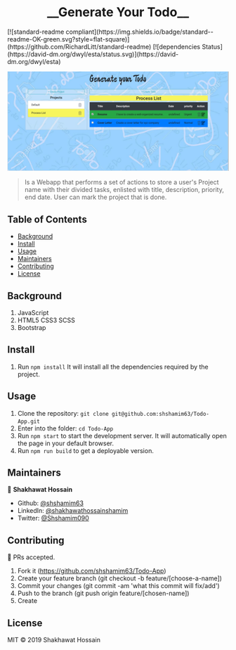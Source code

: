 <h1 align='center'>__Generate Your Todo__</h1>
[![standard-readme compliant](https://img.shields.io/badge/standard--readme-OK-green.svg?style=flat-square)](https://github.com/RichardLitt/standard-readme)
[![dependencies Status](https://david-dm.org/dwyl/esta/status.svg)](https://david-dm.org/dwyl/esta)

![screenshot](src/assets/todo-app.png)

> Is a Webapp that performs a set of actions to store a user&#39;s Project name with their divided tasks, enlisted with title, description, priority, end date. User can mark the project that is done.  

## Table of Contents

- [Background](#background)
- [Install](#install)
- [Usage](#usage)
- [Maintainers](#maintainers)
- [Contributing](#contributing)
- [License](#license)

## Background

1. JavaScript
2. HTML5 CSS3 SCSS
3. Bootstrap

## Install

1. Run `npm install` It will install all the dependencies required by the project.

## Usage

1. Clone the repository: `git clone git@github.com:shshamim63/Todo-App.git`
2. Enter into the folder: `cd Todo-App`
3. Run `npm start` to start the development server. It will automatically open the page in your default browser.
4. Run `npm run build` to get a deployable version.

## Maintainers

👤 **Shakhawat Hossain**

- Github: [@shshamim63](https://github.com/shshamim63)
- LinkedIn: [@shakhawathossainshamim](https://www.linkedin.com/in/shakhawathossainshamim/)
- Twitter: [@Shshamim090](https://twitter.com/Shshamim090)

## Contributing
🤝 PRs accepted. 
1. Fork it (https://github.com/shshamim63/Todo-App)
2. Create your feature branch (git checkout -b feature/[choose-a-name])
3. Commit your changes (git commit -am 'what this commit will fix/add')
4. Push to the branch (git push origin feature/[chosen-name])
5. Create

## License

MIT © 2019 Shakhawat Hossain
